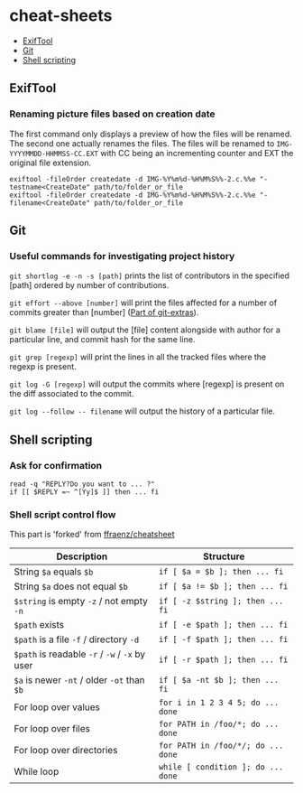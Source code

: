 # cheat-sheets

- [ExifTool](#ExifTool)
- [Git](#Git)
- [Shell scripting](#Shell-scripting)

## ExifTool

### Renaming picture files based on creation date

The first command only displays a preview of how the files will be renamed. The second one actually renames the files.
The files will be renamed to `IMG-YYYYMMDD-HHMMSS-CC.EXT` with CC being an incrementing counter and EXT the original file extension.

```
exiftool -fileOrder createdate -d IMG-%Y%m%d-%H%M%S%%-2.c.%%e "-testname<CreateDate" path/to/folder_or_file
exiftool -fileOrder createdate -d IMG-%Y%m%d-%H%M%S%%-2.c.%%e "-filename<CreateDate" path/to/folder_or_file
```

## Git

### Useful commands for investigating project history

```git shortlog -e -n -s [path]``` prints the list of contributors in the specified [path] ordered by number of contributions.

```git effort --above [number]``` will print the files affected for a number of commits greater than [number] ([Part of git-extras](https://github.com/tj/git-extras)).

```git blame [file]``` will output the [file] content alongside with author for a particular line, and commit hash for the same line.

```git grep [regexp]``` will print the lines in all the tracked files where the regexp is present.

```git log -G [regexp]``` will output the commits where [regexp] is present on the diff associated to the commit.

```git log --follow -- filename``` will output the history of a particular file.

## Shell scripting

### Ask for confirmation

```
read -q "REPLY?Do you want to ... ?"
if [[ $REPLY =~ ^[Yy]$ ]] then ... fi
```

### Shell script control flow 

This part is 'forked' from [ffraenz/cheatsheet](https://github.com/ffraenz/cheatsheet)

| Description                                    | Structure                          |
| ---------------------------------------------- | ---------------------------------- |
| String `$a` equals `$b`                        | `if [ $a = $b ]; then ... fi`      |
| String `$a` does not equal `$b`                | `if [ $a != $b ]; then ... fi`     |
| `$string` is empty `-z` / not empty `-n`       | `if [ -z $string ]; then ... fi`   |
| `$path` exists                                 | `if [ -e $path ]; then ... fi`     |
| `$path` is a file `-f` / directory `-d`        | `if [ -f $path ]; then ... fi`     |
| `$path` is readable `-r` / `-w` / `-x` by user | `if [ -r $path ]; then ... fi`     |
| `$a` is newer `-nt` / older `-ot` than `$b`    | `if [ $a -nt $b ]; then ... fi`    |
| For loop over values                           | `for i in 1 2 3 4 5; do ... done`  |
| For loop over files                            | `for PATH in /foo/*; do ... done`  |
| For loop over directories                      | `for PATH in /foo/*/; do ... done` |
| While loop                                     | `while [ condition ]; do ... done` |


